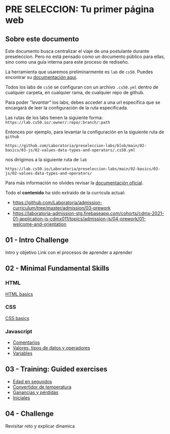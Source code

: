 # PRE SELECCION: Tu primer página web

## Sobre este documento

Este documento busca centralizar el viaje de una postulante durante preseleccion.
Pero no está pensado como un documento público para ellas, sino como una guía
interna para este proceso de rediseño.

La herramienta que usaremos preliminarmente es `lab` de `cs50`. Puedes encontrar
su [documentación aquí](https://cs50.readthedocs.io/lab/).

Todos los labs de `cs50` se configuran con un archivo `.cs50.yml` dentro de
cualquier carpeta, en cualquier rama, de cualquier repo de github.

Para poder _"levantar"_ los labs, debes acceder a una url específica que se
encargará de leer la configuración de la ruta especificada.

Las rutas de los labs tienen la siguiente forma: `https://lab.cs50.io/:owner/:repo/:branch/:path`

Entonces por ejemplo, para levantar la configuración en la siguiente ruta de `github`

`https://github.com/Laboratoria/preseleccion-labs/blob/main/02-basics/03-js/02-values-data-types-and-operators/.cs50.yml`

nos dirigimos a la siguiente ruta de `lab`

`https://lab.cs50.io/Laboratoria/preseleccion-labs/main/02-basics/03-js/02-values-data-types-and-operators/`

Para más información no olvides revisar la [documentación oficial](https://cs50.readthedocs.io/lab/).

Todo el **contenido** ha sido extraido de la curricula actual:
- https://github.com/Laboratoria/admission-curriculum/tree/master/admission/03-prework
- https://laboratoria-admission-stg.firebaseapp.com/cohorts/cdmx-2021-01-application-js-cdmx011/topics/admission-js/04-prework/01-welcome-and-orientation

## 01 - Intro Challenge

Intro y objetivo
Link con el procesos de aprender a aprender

## 02 - Minimal Fundamental Skills

### HTML

[HTML basics](https://lab.cs50.io/Laboratoria/preseleccion-labs/main/02-basics/01-html/)

### CSS

[CSS basics](https://lab.cs50.io/Laboratoria/preseleccion-labs/main/02-basics/02-css/)
### Javascript

- [Comentarios](https://lab.cs50.io/Laboratoria/preseleccion-labs/main/02-basics/03-js/01-comments/)
- [Valores, tipos de datos y operadores](https://lab.cs50.io/Laboratoria/preseleccion-labs/main/02-basics/03-js/02-values-data-types-and-operators/)
- [Variables](https://lab.cs50.io/Laboratoria/preseleccion-labs/main/02-basics/03-js/03-variables/)

## 03 - Training: Guided exercises

- [Edad en segundos](https://lab.cs50.io/Laboratoria/preseleccion-labs/main/03-guided-exercises/01-edad-en-segundos/)
- [Convertidor de temperatura](https://lab.cs50.io/Laboratoria/preseleccion-labs/main/03-guided-exercises/02-convertidor-de-temperatura/)
- [Ganancias y pérdidas](https://lab.cs50.io/Laboratoria/preseleccion-labs/main/03-guided-exercises/03-ganancias-y-perdidas/)
- [Iniciales](https://lab.cs50.io/Laboratoria/preseleccion-labs/main/03-guided-exercises/04-iniciales/)

## 04 - Challenge

Revisitar reto y explicar dinamica
